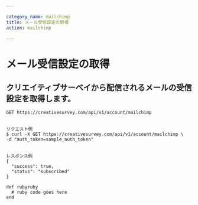 ```yaml
---

category_name: mailchimp
title: メール受信設定の取得
action: mailchimp

---
```


# メール受信設定の取得

## クリエイティブサーベイから配信されるメールの受信設定を取得します。


`GET https://creativesurvey.com/api/v1/account/mailchimp`

~~~

リクエスト例
$ curl -X GET https://creativesurvey.com/api/v1/account/mailchimp \
-d "auth_token=sample_auth_token"


レスポンス例
{
  "success": true,
  "status": "subscribed"
}
~~~


~~~
def rubyruby
  # ruby code goes here
end
~~~
